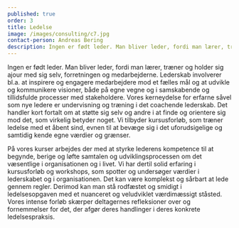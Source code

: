 ```yaml
---
published: true
order: 3
title: Ledelse
image: /images/consulting/c7.jpg
contact-person: Andreas Bering
description: Ingen er født leder. Man bliver leder, fordi man lærer, træner og holder sig ajour med sig selv, forretningen og medarbejderne. Lederskab involverer bl.a. at inspirere og engagere medarbejdere mod et fælles mål og at udvikle og kommunikere visioner, både på egne vegne og i samskabende og tillidsfulde processer med stakeholdere.
---
```


Ingen er født leder. Man bliver leder, fordi man lærer, træner og holder sig ajour med sig selv, forretningen og medarbejderne. Lederskab involverer bl.a. at inspirere og engagere medarbejdere mod et fælles mål og at udvikle og kommunikere visioner, både på egne vegne og i samskabende og tillidsfulde processer med stakeholdere. Vores kerneydelse for erfarne såvel som nye ledere er undervisning og træning i det coachende lederskab. Det handler kort fortalt om at støtte sig selv og andre i at finde og orientere sig mod det, som virkelig betyder noget. Vi tilbyder kursusforløb, som træner ledelse med et åbent sind, evnen til at bevæge sig i det uforudsigelige og samtidig kende egne værdier og grænser.

På vores kurser arbejdes der med at styrke lederens kompetence til at begynde, berige og løfte samtalen og udviklingsprocessen om det væsentlige i organisationen og i livet. Vi har dertil solid erfaring i kursusforløb og workshops, som spotter og undersøger værdier i lederskabet og i organisationen. Det kan være komplekst og sårbart at lede gennem regler. Derimod kan man stå rodfæstet og smidigt i ledelsesopgaven med et nuanceret og veludviklet værdimæssigt ståsted. Vores intense forløb skærper deltagernes refleksioner over og fornemmelser for det, der afgør deres handlinger i deres konkrete ledelsespraksis. 